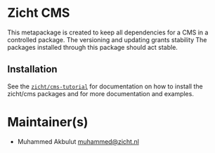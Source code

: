 # Zicht CMS

This metapackage is created to keep all dependencies for a CMS in a 
controlled package. The versioning and updating grants stability 
The packages installed through this package should act stable.

## Installation
See the [`zicht/cms-tutorial`](https://github.com/zicht/cms-tutorial) for documentation on how 
to install the zicht/cms packages and for more documentation and examples.

# Maintainer(s)
* Muhammed Akbulut <muhammed@zicht.nl>
